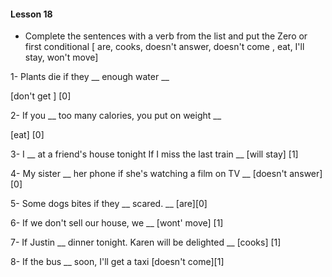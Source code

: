 #### Lesson 18

- Complete the sentences with a verb from the list
and put the Zero or first conditional 
[ are, cooks, doesn't answer, doesn't come , eat, I'll stay, won't move]

1- Plants die if they __ enough water __

[don't get ] [0]

2- If you __ too many calories, you put on weight __

[eat] [0]

3- I __ at a friend's house tonight If I miss the last train __
[will stay] [1]

4- My sister __ her phone if she's watching a film on TV __
[doesn't answer][0]

5- Some dogs bites if they __ scared. __
[are][0]

6- If we don't sell our house, we __ 
[wont' move] [1]

7- If Justin __ dinner tonight.
Karen will be delighted __
[cooks] [1]

8- If the bus __ soon, I'll get a taxi
[doesn't come][1]
